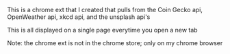 This is a chrome ext that I created that pulls from the 
Coin Gecko api, OpenWeather api, xkcd api, and the unsplash api's

This is all displayed on a single page everytime you open a new tab

Note: the chrome ext is not in the chrome store; only on my chrome browser